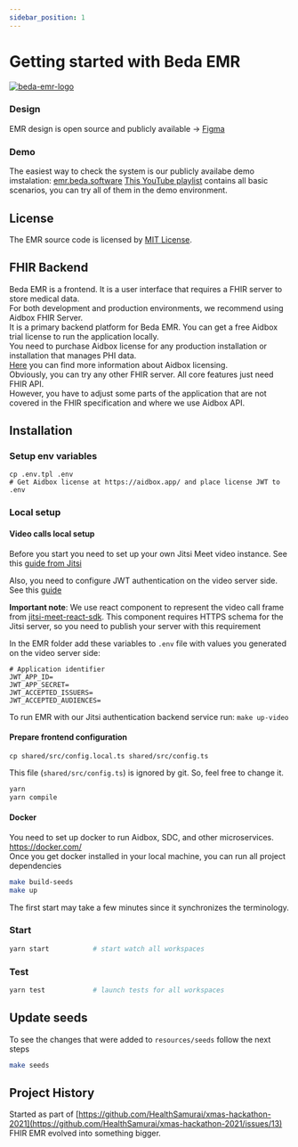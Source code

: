 ```yaml
---
sidebar_position: 1
---
```


# Getting started with Beda EMR 

[![beda-emr-logo](https://user-images.githubusercontent.com/6428960/222070888-a97e2d97-7eb0-4cb3-8310-5fdb7b56aa10.svg)](https://beda.software/emr)

### Design
EMR design is open source and publicly available ->
[Figma](https://www.figma.com/file/2bxMDfG3lRPEZpRwDC4gTB/SaaS-EMR-System)

### Demo
The easiest way to check the system is our publicly availabe demo imstalation: [emr.beda.software](https://emr.beda.software/)
[This YouTube playlist](https://www.youtube.com/watch?v=k1qDO8qBPWw&list=PLrnm9AbXp-mhg1_26EGBxBjtTd6j-M7rt) contains all basic scenarios, you can try all of them in the demo environment.



## License
The EMR source code is licensed by [MIT License](https://github.com/beda-software/fhir-sdc/blob/master/LICENSE).  

## FHIR Backend
Beda EMR is a frontend. It is a user interface that requires a FHIR server to store medical data.  
For both development and production environments, we recommend using Aidbox FHIR Server.  
It is a primary backend platform for Beda EMR.
You can get a free Aidbox trial license to run the application locally.  
You need to purchase Aidbox license for any production installation or installation that manages PHI data.  
[Here](https://docs.aidbox.app/getting-started/editions-and-pricing) you can find more information about Aidbox licensing.  
Obviously, you can try any other FHIR server. All core features just need FHIR API.  
However, you have to adjust some parts of the application that are not covered in the FHIR specification and where we use Aidbox API.  

## Installation

### Setup env variables

```
cp .env.tpl .env
# Get Aidbox license at https://aidbox.app/ and place license JWT to .env
```

### Local setup

#### Video calls local setup
Before you start you need to set up your own Jitsi Meet video instance. See this [guide from Jitsi](https://jitsi.github.io/handbook/docs/devops-guide/devops-guide-docker/)

Also, you need to configure JWT authentication on the video server side. See this [guide](https://jitsi.github.io/handbook/docs/devops-guide/devops-guide-docker/#authentication-using-jwt-tokens)

**Important note**: We use react component to represent the video call frame from [jitsi-meet-react-sdk](https://github.com/jitsi/jitsi-meet-react-sdk/tree/main). This component requires HTTPS schema for the Jitsi server, so you need to publish your server with this requirement

In the EMR folder add these variables to `.env` file with values you generated on the video server side:

```
# Application identifier
JWT_APP_ID=
JWT_APP_SECRET=
JWT_ACCEPTED_ISSUERS=
JWT_ACCEPTED_AUDIENCES=
```

To run EMR with our Jitsi authentication backend service run:
`make up-video`

#### Prepare frontend configuration

```
cp shared/src/config.local.ts shared/src/config.ts
```

This file (`shared/src/config.ts`) is ignored by git. So, feel free to change it.

```sh
yarn
yarn compile
```

#### Docker
You need to set up docker to run Aidbox, SDC, and other microservices. https://docker.com/  
Once you get docker installed in your local machine, you can run all project dependencies
```sh
make build-seeds
make up
```
The first start may take a few minutes since it synchronizes the terminology.

### Start

```sh
yarn start           # start watch all workspaces
```

### Test

```sh
yarn test            # launch tests for all workspaces
```

## Update seeds

To see the changes that were added to `resources/seeds` follow the next steps

```sh
make seeds
```

## Project History

Started as part of [https://github.com/HealthSamurai/xmas-hackathon-2021](https://github.com/HealthSamurai/xmas-hackathon-2021/issues/13) FHIR EMR evolved into something bigger.
